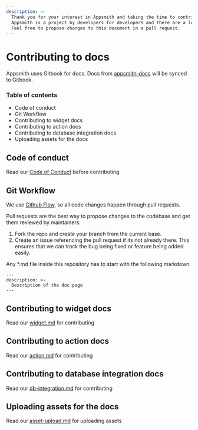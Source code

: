 ```yaml
---
description: >-
  Thank you for your interest in Appsmith and taking the time to contribute on this project. 🙌 
  Appsmith is a project by developers for developers and there are a lot of ways you can contribute. 
  Feel free to propose changes to this document in a pull request.
---
```


# Contributing to docs

Appsmith uses Gitbook for docs. Docs from [appsmith-docs](https://github.com/appsmithorg/appsmith-docs) will be synced to Gitbook.

### Table of contents
- Code of conduct
- Git Workflow
- Contributing to widget docs
- Contributing to action docs
- Contributing to database integration docs
- Uploading assets for the docs

## Code of conduct

Read our [Code of Conduct](https://github.com/appsmithorg/appsmith-docs/blob/master/CODE_OF_CONDUCT.md) before contributing

## Git Workflow

We use [Github Flow](https://guides.github.com/introduction/flow/index.html), so all code changes happen through pull requests. 

Pull requests are the best way to propose changes to the codebase and get them reviewed by maintainers.

1. Fork the repo and create your branch from the current base.
2. Create an issue referencing the pull request if its not already there. This ensures that we can track the bug being fixed or feature being added easily.


Any *.md file inside this repository has to start with the following markdown.
```
---
description: >-
  Description of the doc page
---
```
## Contributing to widget docs
Read our [widget.md](./widget.md) for contributing


## Contributing to action docs
Read our [action.md](./action.md) for contributing


## Contributing to database integration docs
Read our [db-integration.md](./db-integration.md) for contributing

## Uploading assets for the docs
Read our [asset-upload.md](./asset-upload.md) for uploading assets